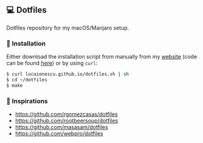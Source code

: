 ## 💻 Dotfiles
Dotfiles repository for my macOS/Manjaro setup.

### 🔑 Installation
Either download the installation script from manually from my [website](https://lucaionescu.github.io/dotfiles.sh) (code can be found [here](https://github.com/lucaionescu/lucaionescu.github.io/blob/master/dotfiles.sh)) or by using `curl`:

```bash
$ curl lucaionescu.github.io/dotfiles.sh | sh
$ cd ~/dotfiles
$ make
```

### 🙏 Inspirations
 - https://github.com/rgomezcasas/dotfiles
 - https://github.com/rootbeersoup/dotfiles
 - https://github.com/masasam/dotfiles
 - https://github.com/webpro/dotfiles
